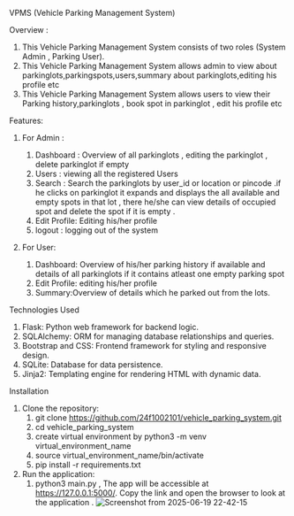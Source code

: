 VPMS (Vehicle Parking Management System) 

Overview :
1. This Vehicle Parking Management System consists of two roles (System Admin , Parking User).
2. This Vehicle Parking Management System allows admin to view about parkinglots,parkingspots,users,summary about parkinglots,editing his profile etc
3. This Vehicle Parking Management System allows users to view their Parking history,parkinglots , book spot in parkinglot , edit his profile etc

Features:
1. For Admin :
    1. Dashboard : Overview of all parkinglots , editing the parkinglot , delete parkinglot if empty
    2. Users : viewing all the registered Users
    3. Search : Search the parkinglots by user_id or location or pincode .if he clicks on parkinglot it expands and displays the all available and empty spots in that lot , there he/she can view details of occupied spot and delete the spot if it is empty .
    4. Edit Profile: Editing his/her profile
    5. logout : logging out of the system 

2. For User:
    1. Dashboard: Overview of his/her parking history if available and details of all parkinglots if it contains atleast one empty parking spot
    2. Edit Profile: editing his/her profile
    3. Summary:Overview of details which he parked out from the lots.

Technologies Used
1. Flask: Python web framework for backend logic.
2. SQLAlchemy: ORM for managing database relationships and queries.
3. Bootstrap and CSS: Frontend framework for styling and responsive design.
4. SQLite: Database for data persistence.
5. Jinja2: Templating engine for rendering HTML with dynamic data.

Installation
1. Clone the repository:
    1. git clone https://github.com/24f1002101/vehicle_parking_system.git
    2. cd vehicle_parking_system
    3. create virtual environment by python3 -m venv virtual_environment_name
    4. source virtual_environment_name/bin/activate
    5. pip install -r requirements.txt
2. Run the application:
    1. python3 main.py , The app will be accessible at https://127.0.0.1:5000/. Copy the link and open the browser to look at the application .
![Screenshot from 2025-06-19 22-42-15](https://github.com/user-attachments/assets/881da356-b8f7-4e8a-bc66-d43fdca99057)

